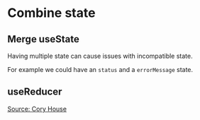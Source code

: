 # Combine state

## Merge useState

Having multiple state can cause issues with incompatible state.

For example we could have an `status` and a `errorMessage` state.

## useReducer

[Source: Cory House](https://twitter.com/housecor/status/1645055575909072896)
